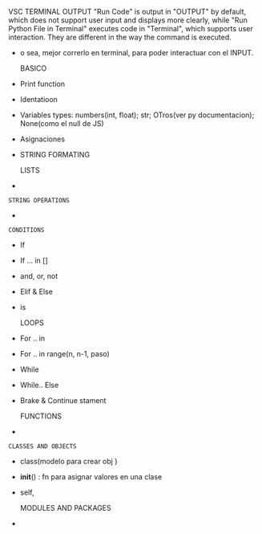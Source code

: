 VSC TERMINAL OUTPUT
"Run Code" is output in "OUTPUT" by default, which does not support user input and displays more clearly, while "Run Python File in Terminal" executes code in "Terminal", which supports user interaction. They are different in the way the command is executed.
- o sea, mejor correrlo en terminal, para poder interactuar con el INPUT.
 
    BASICO
- Print function
- Identatioon
- Variables types: numbers(int, float); str; OTros(ver py documentacion); None(como el null de JS)
- Asignaciones
- STRING FORMATING

    LISTS
- 

    STRING OPERATIONS
-

    CONDITIONS
- If
- If ... in []
- and, or, not
- Elif & Else
- is

    LOOPS
- For .. in
- For .. in range(n, n-1, paso)
- While
- While.. Else
- Brake & Continue stament

    FUNCTIONS
-

    CLASSES AND OBJECTS
- class(modelo para crear obj )
- __init__() : fn para asignar valores en una clase
- self,


    MODULES AND PACKAGES
-   


